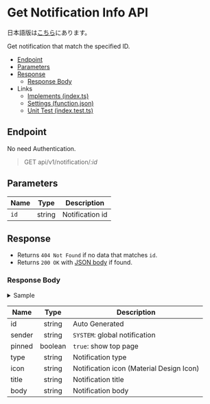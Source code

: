 # Get Notification Info API

日本語版は[こちら](./README-ja.md)にあります。

Get notification that match the specified ID.

- [Endpoint](#endpoint)
- [Parameters](#parameters)
- [Response](#response)
  - [Response Body](#response-body)
- Links
  - [Implements (index.ts)](index.ts)
  - [Settings (function.json)](function.json)
  - [Unit Test (index.test.ts)](index.test.ts)

## Endpoint

No need Authentication.

> GET api/v1/notification/*:id*

## Parameters

|Name|Type|Description|
|----|:--:|-----------|
|`id`|string|Notification id|

## Response

- Returns `404 Not Found` if no data that matches `id`.
- Returns `200 OK` with [JSON body](#response-body) if found.

### Response Body

<details>
  <summary>Sample</summary>

```json
{
  "id": "<Auto Generated>",
  "sender": "SYSTEM",
  "pinned": true,
  "type": "is-info",
  "icon": "info",
  "title": "このサイトはベータ版です",
  "body": "このWebサイトはベータ版環境です。以下の点にご留意してご利用ください。"
}
```

</details>

|Name|Type|Description|
|----|:--:|-----------|
|id|string|Auto Generated|
|sender|string|`SYSTEM`: global notification|
|pinned|boolean|`true`: show top page|
|type|string|Notification type|
|icon|string|Notification icon (Material Design Icon)|
|title|string|Notification title|
|body|string|Notification body|
